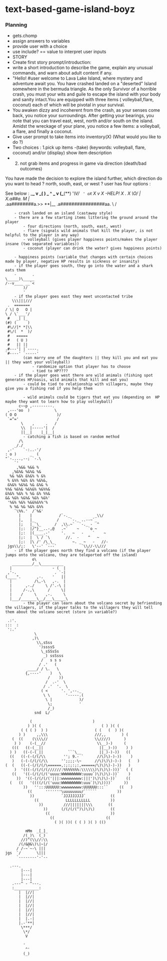 # text-based-game-island-boyz

### Planning

- gets.chomp
- assign answers to variables
- provide user with a choice
- use include? == value to interpret user inputs
- STORY
-  Create first story prompt/introduction:
- write a short introduction to describe the game, explain any unusual commands, and warn about adult content if any.
- "Hello! #user welcome to Lava Lake Island, where mystery and adventure await you. You have crashed landed on a "deserted" Island somewhere in the bermuda triangle. As the only Survivor of a horrible crash, you must your wits and guile to escape the island with your body and  sanity intact.You are equipped with three items ( volleyball,flare, coconut) each of which will be pivotal in your survival.
- You awaken dizzy and incoherent from the crash, as your senses come back, you notice your surroundings. After getting your bearings, you note that you can travel east, west, north and/or south on the island. Amidst the wreckage of your plane, you notice a few items: a volleyball, a flare, and finally a coconut. 
- Give user prompt to take items into inventory(X) (What would you like to do ?)
- Two choices : 1.pick up items  -(take) (keywords: volleyball, flare, coconut) and/or (display) show item description
- 2. not grab items and progress in game via direction (death/bad outcomes)

 You have made the decision to explore the island further, which direction do you want to head ? north, south, east, or west ?
user has four options : 


See below : 
  \_**_
  v _( )
  _ ^ _ v (\_**(**)
  '_\V/ `
     ' oX`
  X v
  X -HELP!
  X .
  X \O/ |\
   X.a##a. M |_\
   .aa########a.>> **|\_\_
  .a################aa. \ /

```````
    - crash landed on an island (castaway style)
    - there are a few starting items littering the ground around the player
        - four directions (north, south, east, west)
        - flare (signals wild animals that kill the player, is not helpful to the player in any way)
        - volleyball (gives player happiness points/makes the player insane (two separated variables))
        - coconut (player can drink the water? gives happiness points)
        
    - happiness points (variable that changes with certain choices made by player, negative HP results in sickness or insanity)
    - if the player goes south, they go into the water and a shark eats them
    -       .
\_____)\_____
/--v____ __`<
        )/
        '
    - if the player goes east they meet uncontacted tribe
   \\\|||///
 .  =======
/ \| O   O |
\ / \`___'/
 #   _| |_
(#) (     )
 #\//|* *|\\
 #\/(  *  )/
 #   =====
 #   ( U )
 #   || ||
.#---'| |`----.
`#----' `-----'
        (can marry one of the daughters || they kill you and eat you || they want your volleyball)
            - randomize option that player has to choose
            - tied to HP????
    - if the player goes west there are wild animals (fishing spot generates HP/oasis, wild animals that kill and eat you)
        - could be tied to relationship with villagers, maybe they give you a fishing rod if you help them

        - wild animals could be tigers that eat you (depending on  HP maybe they want to learn how to play volleyball)
      c~~p ,---------.
 ,---'oo  )           \
( O O                  )/
 `=^='                 /
       \    ,     .   /
       \\  |-----'|  /
       ||__|    |_|__|
        - catching a fish is based on random method
      /\
    _/./
 ,-'    `-:..-'/
: o )      _  (
"`-....,--; `-.\
    `'
     ,%&& %&& %
   ,%&%& %&%& %&
  %& %&% &%&% % &%
 % &%% %&% &% %&%&,
 &%&% %&%& %& &%& %
%%& %&%& %&%&% %&%%&
&%&% %&% % %& &% %%&
&& %&% %&%& %&% %&%'
 '%&% %&% %&&%&%%'%
  % %& %& %&% &%%
    `\%%.'  /`%&'
      |    |            /`-._           _\\/
      |,   |_          /     `-._ ..--~`_
      |;   |_`\_      /  ,\\.~`  `-._ -  ^
      |;:  |/^}__..-,@   .~`    ~    `o ~
      |;:  |(____.-'     '.   ~   -    `    ~
      |;:  |  \ / `\       //.  -    ^   ~
      |;:  |\ /' /\_\_        ~. _ ~   -   //-
 jgs\\/;:   \'--' `---`           `\\//-\\///
    - if the player goes north they find a volcano (if the player jumps onto the volcano, they are teleported off the island)
            o\
   _________/__\__________
  |                  - (  |
 ,'-.                 . `-|
(____".       ,-.    '   ||
  |          /\,-\   ,-.  |
  |      ,-./     \ /'.-\ |
  |     /-.,\      /     \|
  |    /     \    ,-.     \
  |___/_______\__/___\_____\
        - the player can learn about the volcano secret by befriending the villagers, if the player talks to the villagers they will tell them about the volcano secret (store in variable?)

 .:'.
:::  :
 ':.'
             \
            ,)\
              \\,sSss
               ')ssssS
                \_sSSsSs
                 _) ssSsss
                /   s s s
               / .'   (
          ____/ / \.   \
         {,----'    )   \
                   /    ))
                  /  .-'  \
                 / .'  '.  \
                ( <      '. ',--._
                 \ \       '-----.(
                  \ |            )/
                   \;            '
                   /_)
             snd  L/

           (                           )
          ) )( (                           ( ) )( (
       ( ( ( )  ) )                     ( (   (  ) )(
      ) )     ,,\\\                     ///,,       ) (
   (  ((    (\\\\//                     \\////)      )
    ) )    (-(__//                       \\__)-)     (
   (((   ((-(__||                         ||__)-))    ) )
  ) )   ((-(-(_||           ```\__        ||_)-)-))   ((
  ((   ((-(-(/(/\\        ''; 9.- `      //\)\)-)-))    )
   )   (-(-(/(/(/\\      '';;;;-\~      //\)\)\)-)-)   (   )
(  (   ((-(-(/(/(/\======,:;:;:;:,======/\)\)\)-)-))   )
    )  '(((-(/(/(/(//////:%%%%%%%:\\\\\\)\)\)\)-)))`  ( (
   ((   '((-(/(/(/('uuuu:WWWWWWWWW:uuuu`)\)\)\)-))`    )
     ))  '((-(/(/(/('|||:wwwwwwwww:|||')\)\)\)-))`    ((
  (   ((   '((((/(/('uuu:WWWWWWWWW:uuu`)\)\))))`     ))
        ))   '':::UUUUUU:wwwwwwwww:UUUUUU:::``     ((   )
          ((      '''''''\uuuuuuuu/``````         ))
           ))            `JJJJJJJJJ`           ((
             ((            LLLLLLLLLLL         ))
               ))         ///|||||||\\\       ((
                 ))      (/(/(/(^)\)\)\)       ((
                  ((                           ))
                    ((                       ((
                      ( )( ))( ( ( ) )( ) (()

         mMm  _[_]_
        /(_)\  (_)
       //)^(\\//:\\
      /(/&@&\)\|~|/
     / /-~`~-\ |||
jgs  `/       \|||
     `--------'-'--

  .---.
       |---|
       |---|
       |---|
   .---^ - ^---.
   :___________:
      |  |//|
      |  |//|
      |  |//|
      |  |//|
      |  |//|
      |  |//|
      |  |.-|
      |.-'**|
       \***/
        \*/
         V

        '
         ^'
        (_)

```````
